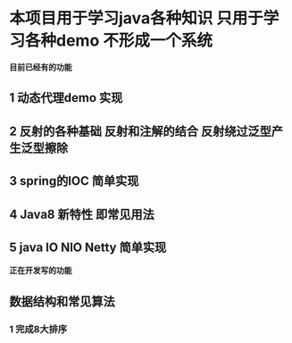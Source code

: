 # 本项目用于学习java各种知识 只用于学习各种demo 不形成一个系统
**目前已经有的功能**
## 1 动态代理demo 实现
## 2 反射的各种基础 反射和注解的结合 反射绕过泛型产生泛型擦除
## 3 spring的IOC 简单实现
## 4 Java8 新特性 即常见用法
## 5 java IO NIO Netty 简单实现 
**正在开发写的功能**
## 数据结构和常见算法 
### 1 完成8大排序

